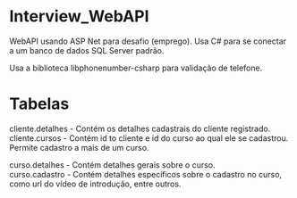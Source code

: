 # Interview_WebAPI  
WebAPI usando ASP Net para desafio (emprego). Usa C# para se conectar a um banco de dados SQL Server padrão.  
  
Usa a biblioteca libphonenumber-csharp para validação de telefone.  
  
# Tabelas
cliente.detalhes - Contém os detalhes cadastrais do cliente registrado.  
cliente.cursos - Contém id to cliente e id do curso ao qual ele se cadastrou. Permite cadastro a mais de um curso.  
  
curso.detalhes - Contém detalhes gerais sobre o curso.  
curso.cadastro - Contém detalhes específicos sobre o cadastro no curso, como url do vídeo de introdução, entre outros.  
